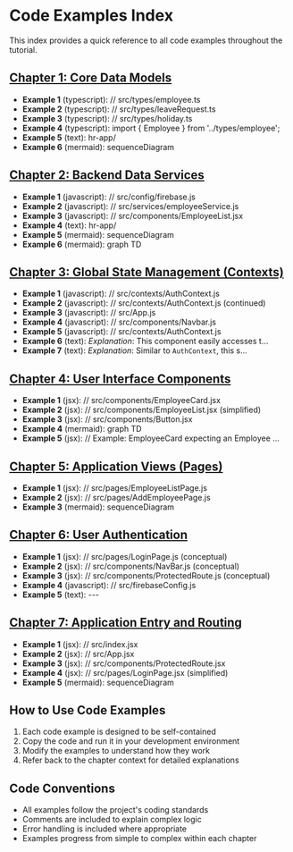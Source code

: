 # Code Examples Index

This index provides a quick reference to all code examples throughout the tutorial.

## [Chapter 1: Core Data Models](chapter_01.md)

- **Example 1** (typescript): // src/types/employee.ts
- **Example 2** (typescript): // src/types/leaveRequest.ts
- **Example 3** (typescript): // src/types/holiday.ts
- **Example 4** (typescript): import { Employee } from '../types/employee';
- **Example 5** (text): hr-app/
- **Example 6** (mermaid): sequenceDiagram

## [Chapter 2: Backend Data Services](chapter_02.md)

- **Example 1** (javascript): // src/config/firebase.js
- **Example 2** (javascript): // src/services/employeeService.js
- **Example 3** (javascript): // src/components/EmployeeList.jsx
- **Example 4** (text): hr-app/
- **Example 5** (mermaid): sequenceDiagram
- **Example 6** (mermaid): graph TD

## [Chapter 3: Global State Management (Contexts)](chapter_03.md)

- **Example 1** (javascript): // src/contexts/AuthContext.js
- **Example 2** (javascript): // src/contexts/AuthContext.js (continued)
- **Example 3** (javascript): // src/App.js
- **Example 4** (javascript): // src/components/Navbar.js
- **Example 5** (javascript): // src/contexts/AuthContext.js
- **Example 6** (text): *Explanation*: This component easily accesses t...
- **Example 7** (text): *Explanation*: Similar to `AuthContext`, this s...

## [Chapter 4: User Interface Components](chapter_04.md)

- **Example 1** (jsx): // src/components/EmployeeCard.jsx
- **Example 2** (jsx): // src/components/EmployeeList.jsx (simplified)
- **Example 3** (jsx): // src/components/Button.jsx
- **Example 4** (mermaid): graph TD
- **Example 5** (jsx): // Example: EmployeeCard expecting an Employee ...

## [Chapter 5: Application Views (Pages)](chapter_05.md)

- **Example 1** (jsx): // src/pages/EmployeeListPage.js
- **Example 2** (jsx): // src/pages/AddEmployeePage.js
- **Example 3** (mermaid): sequenceDiagram

## [Chapter 6: User Authentication](chapter_06.md)

- **Example 1** (jsx): // src/pages/LoginPage.js (conceptual)
- **Example 2** (jsx): // src/components/NavBar.js (conceptual)
- **Example 3** (jsx): // src/components/ProtectedRoute.js (conceptual)
- **Example 4** (javascript): // src/firebaseConfig.js
- **Example 5** (text): ---

## [Chapter 7: Application Entry and Routing](chapter_07.md)

- **Example 1** (jsx): // src/index.jsx
- **Example 2** (jsx): // src/App.jsx
- **Example 3** (jsx): // src/components/ProtectedRoute.jsx
- **Example 4** (jsx): // src/pages/LoginPage.jsx (simplified)
- **Example 5** (mermaid): sequenceDiagram


## How to Use Code Examples

1. Each code example is designed to be self-contained
2. Copy the code and run it in your development environment
3. Modify the examples to understand how they work
4. Refer back to the chapter context for detailed explanations

## Code Conventions

- All examples follow the project's coding standards
- Comments are included to explain complex logic
- Error handling is included where appropriate
- Examples progress from simple to complex within each chapter
